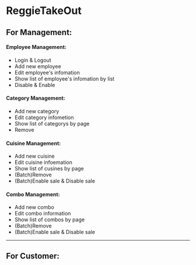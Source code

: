 # ReggieTakeOut

## For Management: 
#### Employee Management:
+ Login & Logout
+ Add new employee
+ Edit employee's infomation
+ Show list of employee's infomation by list
+ Disable & Enable 

#### Category Management:
+ Add new category
+ Edit category infometion
+ Show list of categorys by page
+ Remove

#### Cuisine Management:
+ Add new cuisine
+ Edit cuisine infoemation
+ Show list of cusines by page
+ (Batch)Remove
+ (Batch)Enable sale & Disable sale

#### Combo Management:
+ Add new combo
+ Edit combo information
+ Show list of combos by page
+ (Batch)Remove
+ (Batch)Enable sale & Disable sale

***

## For Customer:

